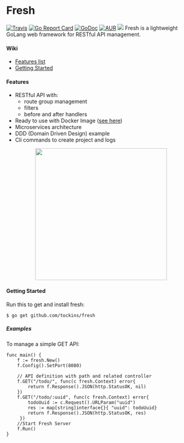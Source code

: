 # Fresh 

[![Travis](https://img.shields.io/travis/tockins/fresh.svg?style=flat-square)](https://travis-ci.org/tockins/fresh)
[![Go Report Card](https://goreportcard.com/badge/github.com/tockins/fresh?style=flat-square)](https://goreportcard.com/report/github.com/tockins/fresh)
[![GoDoc](http://img.shields.io/badge/go-documentation-blue.svg?style=flat-square)](http://godoc.org/github.com/tockins/fresh)
[![AUR](https://img.shields.io/aur/license/yaourt.svg?style=flat-square)](https://raw.githubusercontent.com/tockins/fresh/v1/LICENSE)
[![](https://img.shields.io/badge/fresh-examples-green.svg?style=flat-square)](https://github.com/tockins/fresh-examples)
Fresh is a lightweight GoLang web framework for RESTful API management.

#### Wiki

- [Features list](#features)
- [Getting Started](#getting-started)

#### Features

- RESTful API with:
  - route group management 
  - filters
  - before and after handlers
- Ready to use with Docker Image ([see here](https://hub.docker.com/r/tockins/fresh/))
- Microservices architecture
- DDD (Domain Driven Design) example
- Cli commands to create project and logs

<p align="center">
<img src="https://i.imgur.com/mCCF2br.png" width="350px">
</p>


#### Getting Started

Run this to get and install fresh:
```
$ go get github.com/tockins/fresh
```

##### Examples

To manage a simple GET API:

```
func main() {
    f := fresh.New()
    f.Config().SetPort(8080)

    // API definition with path and related controller
    f.GET("/todo/", func(c fresh.Context) error{
	    return f.Response().JSON(http.StatusOK, nil)
	})
    f.GET("/todo/:uuid", func(c fresh.Context) error{
        todoUuid := c.Request().URLParam("uuid")
        res := map[string]interface{}{ "uuid": todoUuid}
        return f.Response().JSON(http.StatusOK, res)
     })
    //Start Fresh Server
    f.Run()
}
```
